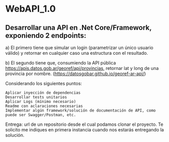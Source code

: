 ﻿# WebAPI_1.0

## Desarrollar una API en .Net Core/Framework, exponiendo 2 endpoints:

a) El primero tiene que simular un login (parametrizar un único usuario válido) y retornar en cualquier caso una estructura con el resultado.

b) El segundo tiene que, consumiendo la API pública https://apis.datos.gob.ar/georef/api/provincias, retornar lat y long de una provincia por nombre. (https://datosgobar.github.io/georef-ar-api/)

 

Considerando los siguientes puntos:

    Aplicar inyección de dependencias
    Desarrollar tests unitarios
    Aplicar Logs (mínimo necesario)
    Readme con aclaraciones necesarias
    Implementar algún framework/solución de documentación de API, como puede ser Swagger/Postman, etc.

 

Entrega: url de un repositorio desde el cual podamos clonar el proyecto. Te solicito me indiques en primera instancia cuando nos estarás entregando la solución.
